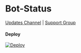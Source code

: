 # Bot-Status 

[Updates Channel](https://telegram.me/FayasNoushad) | [Support Group](https://telegram.me/FayasChat)

#### Deploy 

[![Deploy](https://www.herokucdn.com/deploy/button.svg)](https://heroku.com/deploy?template=https://github.com/v-v-r-official/BotSTATUS)
